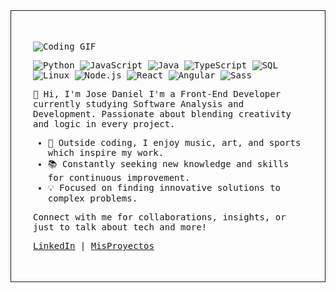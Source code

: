 <div style="padding: 35px; border: 1px solid; font-family: 'Fragment Mono', monospace; ">

![Coding GIF](https://raw.githubusercontent.com/JDDAR/JDDAR/main/BannerGIT001.gif)

![Python](https://img.shields.io/badge/-Python-000?&logo=Python)
![JavaScript](https://img.shields.io/badge/-JavaScript-000?&logo=JavaScript)
![Java](https://img.shields.io/badge/-Java-000?&logo=Java&logoColor=007396)
![TypeScript](https://img.shields.io/badge/-TypeScript-000?&logo=TypeScript)
![SQL](https://img.shields.io/badge/-SQL-000?&logo=MySQL)
![Linux](https://img.shields.io/badge/-Linux-000?&logo=Linux)
![Node.js](https://img.shields.io/badge/-Node.js-000?&logo=node.js)
![React](https://img.shields.io/badge/-React-000?&logo=React)
![Angular](https://img.shields.io/badge/-Angular-000?&logo=Angular)
![Sass](https://img.shields.io/badge/-Sass-000?&logo=Sass)

👋 Hi, I'm Jose Daniel
I'm a Front-End Developer currently studying Software Analysis and Development. Passionate about blending creativity and logic in every project.

- 🎨 Outside coding, I enjoy music, art, and sports which inspire my work.
- 📚 Constantly seeking new knowledge and skills for continuous improvement.
- 💡 Focused on finding innovative solutions to complex problems.

Connect with me for collaborations, insights, or just to talk about tech and more!

[LinkedIn](https://www.linkedin.com/in/tuperfil) | [MisProyectos]([https://tuportafolio.com](https://jddar.github.io/MyProjects/))

</div>
